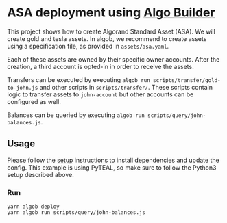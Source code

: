 # ASA deployment using [Algo Builder](https://github.com/scale-it/algo-builder/)

This project shows how to create Algorand Standard Asset (ASA).
We will create gold and tesla assets. In algob, we recommend to
create assets using a specification file, as provided in `assets/asa.yaml`.

Each of these assets are owned by their specific owner accounts.
After the creation, a third account is opted-in in order to receive the assets.

Transfers can be executed by executing `algob run scripts/transfer/gold-to-john.js` and other scripts in `scripts/transfer/`.
These scripts contain logic to transfer assets to `john-account` but other accounts can be configured as well.

Balances can be queried by executing `algob run scripts/query/john-balances.js`.

## Usage

Please follow the [setup](../README.md) instructions to install dependencies and update the config.
This example is using PyTEAL, so make sure to follow the Python3 setup described above.

### Run
```
yarn algob deploy
yarn algob run scripts/query/john-balances.js
```
